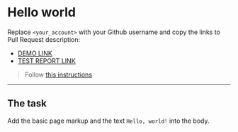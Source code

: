 # Hello world
Replace `<your_account>` with your Github username and copy the links to Pull Request description:
- [DEMO LINK](https://Anton1303.github.io/layout_hello-world/)
- [TEST REPORT LINK](https://Anton1303.github.io/layout_hello-world/report/html_report/)

> Follow [this instructions](https://mate-academy.github.io/layout_task-guideline/#how-to-solve-the-layout-tasks-on-github)
___

## The task 
Add the basic page markup and the text `Hello, world!` into the body.
